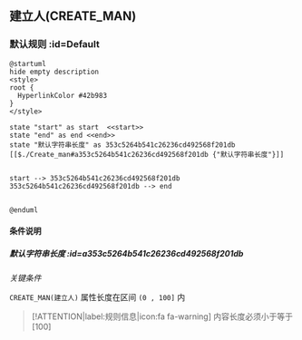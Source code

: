 ## 建立人(CREATE_MAN) <!-- {docsify-ignore-all} -->

   

### 默认规则 :id=Default

```plantuml
@startuml
hide empty description
<style>
root {
  HyperlinkColor #42b983
}
</style>

state "start" as start  <<start>>
state "end" as end <<end>>
state "默认字符串长度" as 353c5264b541c26236cd492568f201db [[$./Create_man#a353c5264b541c26236cd492568f201db {"默认字符串长度"}]]


start --> 353c5264b541c26236cd492568f201db 
353c5264b541c26236cd492568f201db --> end 


@enduml
```

#### 条件说明

##### 默认字符串长度 :id=a353c5264b541c26236cd492568f201db


*关键条件*


`CREATE_MAN(建立人)` 属性长度在区间 `(0 , 100]` 内

> [!ATTENTION|label:规则信息|icon:fa fa-warning]
> 内容长度必须小于等于[100]







